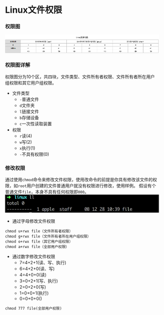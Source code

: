 # Linux文件权限
### 权限图
![Linux文件权限图](images/linux-file-permissions.jpg)
### 权限图详解
权限图分为10个区，共四块，文件类型、文件所有者权限、文件所有者所在用户组权限和其它用户组权限。
- 文件类型
  - ```-```普通文件
  - ```d```文件夹
  - ```l```链接文件
  - ```b```存储设备
  - ```c```一次性读取装置
- 权限
  - ```r```读(4)
  - ```w```写(2)
  - ```x```执行(1)
  - ```-```不具有权限(0)
### 修改权限
通过使用```chmod```命令来修改文件权限，使用改命令的前提是你具有修改该文件的权限，如```root```用户创建的文件普通用户就没有权限进行修改，使用样例。
假设有个普通文件```file```，本身不具有任何权限即```000```。
![](images/linux-file.png)
- 通过字母修改文件权限
```
chmod u+rwx file（文件所有者权限）
chmod g+rwx file（文件所有者所在用户组权限）
chmod o+rwx file（其它用户组权限）
chmod a+rwx file（全部用户权限）
```
- 通过数字修改文件权限
  - 7=4+2+1(读、写、执行)
  - 6=4+2+0(读、写)
  - 4=4+0+0(读)
  - 3=0+2+1(写、执行)
  - 2=0+2+0(写)
  - 1=0+0+1(执行)
  - 0=0+0+0()
```
chmod 777 file(全部用户权限)
```